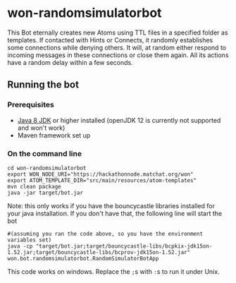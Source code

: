 # won-randomsimulatorbot

This Bot eternally creates new Atoms using TTL files in a specified folder as templates. If contacted with Hints or Connects, it randomly establishes some connections while denying others. It will, at random either respond to incoming messages in these connections or close them again. All its actions have a random delay within a few seconds.

## Running the bot

### Prerequisites

- [Java 8 JDK](https://www.oracle.com/technetwork/java/javase/downloads/jdk8-downloads-2133151.html) or higher installed (openJDK 12 is currently not supported and won't work)
- Maven framework set up

### On the command line

```
cd won-randomsimulatorbot
export WON_NODE_URI="https://hackathonnode.matchat.org/won"
export ATOM_TEMPLATE_DIR="src/main/resources/atom-templates"
mvn clean package
java -jar target/bot.jar
```
Note: this only works if you have the bouncycastle libraries installed for your java installation. If you don't have that, the following line will start the bot 

```
#(assuming you ran the code above, so you have the environment variables set)
java -cp "target/bot.jar;target/bouncycastle-libs/bcpkix-jdk15on-1.52.jar;target/bouncycastle-libs/bcprov-jdk15on-1.52.jar" won.bot.randomsimulatorbot.RandomSimulatorBotApp
```
This code works on windows. Replace the `;`s with `:`s to run it under Unix.

